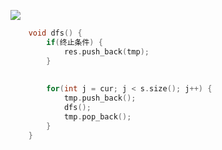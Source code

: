 ![](https://blog-img-zbt.oss-cn-beijing.aliyuncs.com/picture/wuyang/202312211138264.png)

```c++
	void dfs() {
        if(终止条件) {
            res.push_back(tmp);
        }
    
    
        for(int j = cur; j < s.size(); j++) {
            tmp.push_back();
            dfs();
            tmp.pop_back();
        }
    }
```

